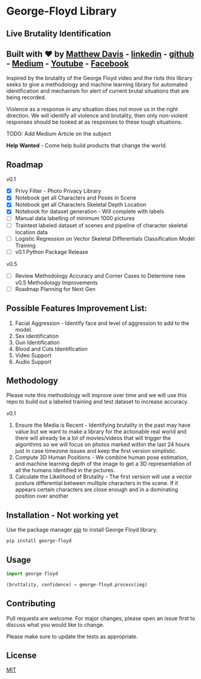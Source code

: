 # George-Floyd Library
## Live Brutality Identification  
## Built with :heart: by [Matthew Davis](https://www.linkedin.com/in/tech-lead-matt-davis/) - [linkedin](https://www.linkedin.com/in/tech-lead-matt-davis/) - [github](https://github.com/Deamoner) - [Medium](https://medium.com/@mdavis_71283) - [Youtube](https://www.youtube.com/channel/UCJNZxBqs8ElqouPqAkZLlqg) - [Facebook](https://www.facebook.com/matthewjamesdavis/)

Inspired by the brutality of the George Floyd video and the riots this library seeks to give a methodology and machine learning library for automated identification and mechanism for alert of current brutal situations that are being recorded.

Violence as a response in any situation does not move us in the right direction. We will identify all violence and brutality, then only non-violent responses should be looked at as responses to these tough situations.

TODO: Add Medium Article on the subject

**Help Wanted** - Come help build products that change the world.

## Roadmap

v0.1
- [X] Privy Filter - Photo Privacy Library
- [X] Notebook get all Characters and Poses in Scene
- [X] Notebook get all Characters Skeletal Depth Location
- [X] Notebook for dataset generation - Will complete with labels
- [ ] Manual data labelling of minimum 1000 pictures 
- [ ] Traintest labeled dataset of scenes and pipeline of character skeletal location data
- [ ] Logistic Regression on Vector Skeletal Differentials Classification Model Training
- [ ] v0.1 Python Package Release

v0.5
- [ ] Review Methodology Accuracy and Corner Cases to Determine new v0.5 Methodology Improvements
- [ ] Roadmap Planning for Next Gen

## Possible Features Improvement List:
1. Facial Aggression - Identify face and level of aggression to add to the model.
2. Sex Identification
2. Gun Identification
3. Blood and Cuts Identification
4. Video Support
5. Audio Support  



## Methodology

Please note this methodology will improve over time and we will use this repo to build out a labeled training and test dataset to increase accuracy.

v0.1
1. Ensure the Media is Recent  - Identifying brutality in the past may have value but we want to make a library for the actionable real world and there will already be a lot of movies/videos that will trigger the algorithms so we will focus on photos marked within the last 24 hours just in case timezone issues and keep the first version simplistic.
2. Compute 3D Human Positions - We combine human pose estimation, and machine learning depth of the image to get a 3D representation of all the humans identified in the pictures.
3. Calculate the Likelihood of Brutality - The first version will use a vector posture differential between multiple characters in the scene. If it appears certain characters are close enough and in a dominating position over another



## Installation - Not working yet

Use the package manager [pip](https://pip.pypa.io/en/stable/) to install George Floyd library.

```bash
pip install george-floyd
```

## Usage

```python
import george-floyd

(bruttality, confidence) = george-floyd.process(img)

```

## Contributing
Pull requests are welcome. For major changes, please open an issue first to discuss what you would like to change.

Please make sure to update the tests as appropriate.

## License
[MIT](https://choosealicense.com/licenses/mit/)
